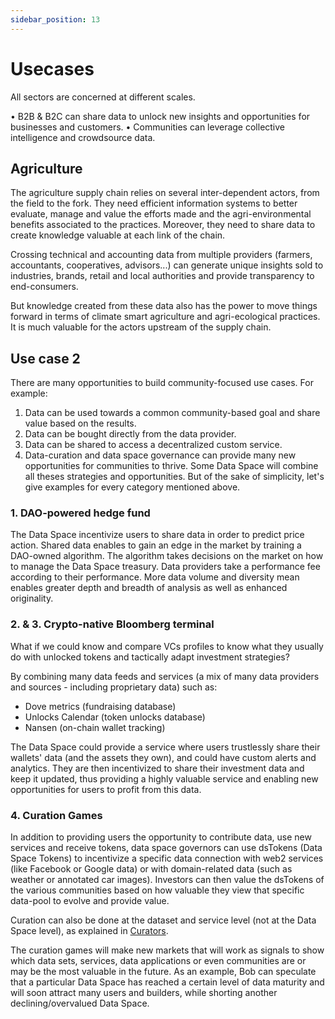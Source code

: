 ```yaml
---
sidebar_position: 13
---
```


# Usecases

All sectors are concerned at different scales.

•	B2B & B2C can share data to unlock new insights and opportunities for businesses and customers.
•	Communities can leverage collective intelligence and crowdsource data.

## Agriculture

The agriculture supply chain relies on several inter-dependent actors, from the field to the fork. They need efficient information systems to better evaluate, manage and value the efforts made and the agri-environmental benefits associated to the practices. Moreover, they need to share data to create knowledge valuable at each link of the chain.

Crossing technical and accounting data from multiple providers (farmers, accountants, cooperatives, advisors...) can generate unique insights sold to industries, brands, retail and local authorities and provide transparency to end-consumers.

But knowledge created from these data also has the power to move things forward in terms of climate smart agriculture and agri-ecological practices. It is much valuable for the actors upstream of the supply chain.

## Use case 2

There are many opportunities to build community-focused use cases.
For example:

1. Data can be used towards a common community-based goal and share value based on the results.
2. Data can be bought directly from the data provider.
3. Data can be shared to access a decentralized custom service.
4. Data-curation and data space governance can provide many new opportunities for communities to thrive.
Some Data Space will combine all theses strategies and opportunities. But of the sake of simplicity, let's give examples for every category mentioned above.

### 1. DAO-powered hedge fund

The Data Space incentivize users to share data in order to predict price action. Shared data enables to gain an edge in the market by training a DAO-owned algorithm. The algorithm takes decisions on the market on how to manage the Data Space treasury. Data providers take a performance fee according to their performance.
More data volume and diversity mean enables greater depth and breadth of analysis as well as enhanced originality.

### 2. & 3. Crypto-native Bloomberg terminal

What if we could know and compare VCs profiles to know what they usually do with unlocked tokens and tactically adapt investment strategies?

By combining many data feeds and services (a mix of many data providers and sources - including proprietary data) such as:

- Dove metrics (fundraising database)
- Unlocks Calendar (token unlocks database)
- Nansen (on-chain wallet tracking)

The Data Space could provide a service where users trustlessly share their wallets' data (and the assets they own), and could have custom alerts and analytics. They are then incentivized to share their investment data and keep it updated, thus providing a highly valuable service and enabling new opportunities for users to profit from this data.

### 4. Curation Games

In addition to providing users the opportunity to contribute data, use new services and receive tokens, data space governors can use dsTokens (Data Space Tokens) to incentivize a specific data connection with web2 services (like Facebook or Google data) or with domain-related data (such as weather or annotated car images). Investors can then value the dsTokens of the various communities based on how valuable they view that specific data-pool to evolve and provide value.

Curation can also be done at the dataset and service level (not at the Data Space level), as explained in [Curators](/docs/whitepaper/roles#curators).

The curation games will make new markets that will work as signals to show which data sets, services, data applications or even communities are or may be the most valuable in the future.
As an example, Bob can speculate that a particular Data Space has reached a certain level of data maturity and will soon attract many users and builders, while shorting another declining/overvalued Data Space.
